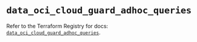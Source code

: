 # `data_oci_cloud_guard_adhoc_queries`

Refer to the Terraform Registry for docs: [`data_oci_cloud_guard_adhoc_queries`](https://registry.terraform.io/providers/oracle/oci/6.37.0/docs/data-sources/cloud_guard_adhoc_queries).
